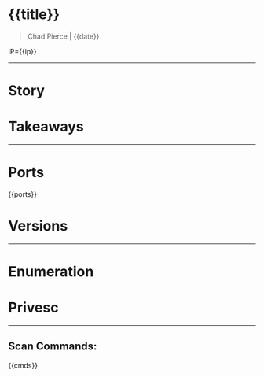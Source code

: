 # {{title}}

> Chad Pierce | {{date}}

IP={{ip}}

---------------------------------------

# Story



# Takeaways



---------------------------------------

# Ports

{{ports}}

# Versions



---------------------------------------

# Enumeration



# Privesc





---------------------------------------

## Scan Commands:

{{cmds}}